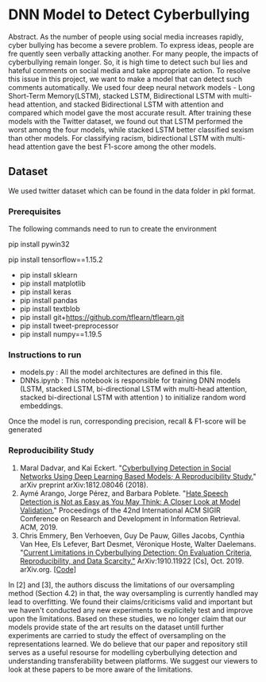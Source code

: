 # DNN Model to Detect Cyberbullying

Abstract. As the number of people using social media increases rapidly, cyber bullying has become a severe problem. To express ideas, people are fre quently seen verbally attacking another. For many people, the impacts of cyberbullying remain longer. So, it is high time to detect such bul lies and hateful comments on social media and take appropriate action. To resolve this issue in this project, we want to make a model that can detect such comments automatically. We used four deep neural network models - Long Short-Term Memory(LSTM), stacked LSTM, Bidirectional LSTM with multi-head attention, and stacked Bidirectional LSTM with attention and compared which model gave the most accurate result. After training these models with the Twitter dataset, we found out that LSTM performed the worst among the four models, while stacked LSTM better classified sexism than other models. For classifying racism, bidirectional LSTM with multi-head attention gave the best F1-score among the other models.

## Dataset

We used twitter dataset which can be found in the data folder in pkl format.

### Prerequisites

The following commands need to run to create the environment

pip install pywin32

pip install tensorflow==1.15.2

* pip install sklearn
* pip install matplotlib
* pip install keras
* pip install pandas
* pip install textblob
* pip install git+https://github.com/tflearn/tflearn.git
* pip install tweet-preprocessor
* pip install numpy==1.19.5

### Instructions to run

 - models.py : All the model architectures are defined in this file.
 - DNNs.ipynb : This notebook is responsible for training DNN models (LSTM, stacked LSTM, bi-directional LSTM with multi-head attention, stacked bi-directional LSTM with attention ) to initialize random word embeddings.

Once the model is run, corresponding precision, recall & F1-score will be generated


### Reproducibility Study 

1. Maral Dadvar, and Kai Eckert. "[Cyberbullying Detection in Social Networks Using Deep Learning Based Models; A Reproducibility Study.](https://arxiv.org/pdf/1812.08046.pdf)" arXiv preprint arXiv:1812.08046 (2018).
2. Aymé Arango, Jorge Pérez, and Barbara Poblete. "[Hate Speech Detection is Not as Easy as You May Think: A Closer Look at Model Validation.](https://users.dcc.uchile.cl/~jperez/papers/sigir2019.pdf)" Proceedings of the 42nd International ACM SIGIR Conference on Research and Development in Information Retrieval. ACM, 2019. 
3. Chris Emmery, Ben Verhoeven, Guy De Pauw, Gilles Jacobs, Cynthia Van Hee, Els Lefever, Bart Desmet, Véronique Hoste, Walter Daelemans. "[Current Limitations in Cyberbullying Detection: On Evaluation Criteria, Reproducibility, and Data Scarcity."](http://arxiv.org/abs/1910.11922) ArXiv:1910.11922 [Cs], Oct. 2019. arXiv.org. [[Code]](https://github.com/cmry/amica)

In [2] and [3], the authors discuss the limitations of our oversampling method (Section 4.2) in that, the way oversampling is currently handled may lead to overfitting. We found their claims/criticisms valid and important but we haven't conducted any new experiments to explicitely test and improve upon the limitations. Based on these studies, we no longer claim that our models provide state of the art results on the dataset untill further experiments are carried to study the effect of oversampling on the representations learned. We do believe that our paper and repository still serves as a useful resourse for modelling cyberbullying detection and understanding transferability between platforms. We suggest our viewers to look at these papers to be more aware of the limitations. 
 
